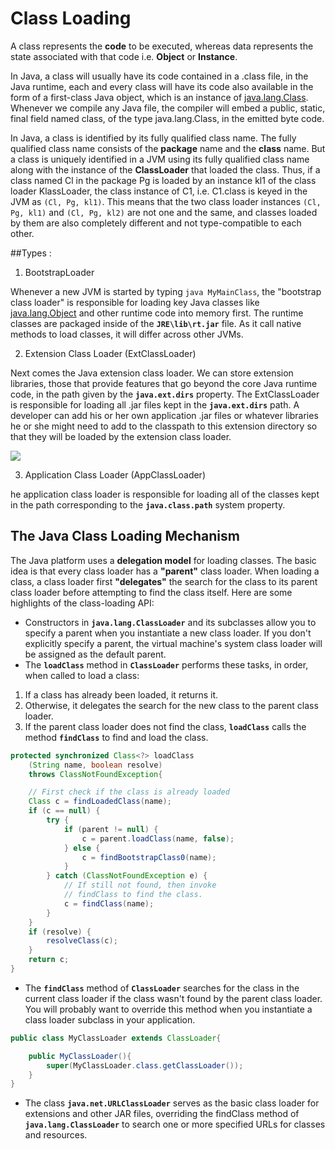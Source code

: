 # Class Loading

A class represents the **code** to be executed, whereas data represents the state associated with that code i.e. **Object** or **Instance**.

 In Java, a class will usually have its code contained in a .class file,  in the Java runtime, each and every class will have its code also available in the form of a first-class Java object, which is an instance of [java.lang.Class](https://docs.oracle.com/javase/1.5.0/docs/api/java/lang/Class.html). Whenever we compile any Java file, the compiler will embed a public, static, final field named class, of the type java.lang.Class, in the emitted byte code.

In Java, a class is identified by its fully qualified class name. The fully qualified class name consists of the **package** name and the **class** name. But a class is uniquely identified in a JVM using its fully qualified class name along with the instance of the **ClassLoader** that loaded the class. Thus, if a class named Cl in the package Pg is loaded by an instance kl1 of the class loader KlassLoader, the class instance of C1, i.e. C1.class is keyed in the JVM as `(Cl, Pg, kl1)`. This means that the two class loader instances `(Cl, Pg, kl1)` and `(Cl, Pg, kl2)` are not one and the same, and classes loaded by them are also completely different and not type-compatible to each other. 

##Types : 
1. BootstrapLoader

Whenever a new JVM is started by typing `java MyMainClass`, the "bootstrap class loader" is responsible for loading key Java classes like [java.lang.Object](https://docs.oracle.com/javase/1.5.0/docs/api/java/lang/Object.html) and other runtime code into memory first. The runtime classes are packaged inside of the **`JRE\lib\rt.jar`** file. As it call native methods to load classes, it will differ across other JVMs.

2. Extension Class Loader (ExtClassLoader)

Next comes the Java extension class loader. We can store extension libraries, those that provide features that go beyond the core Java runtime code, in the path given by the **`java.ext.dirs`** property. The ExtClassLoader is responsible for loading all .jar files kept in the **`java.ext.dirs`** path. A developer can add his or her own application .jar files or whatever libraries he or she might need to add to the classpath to this extension directory so that they will be loaded by the extension class loader.

![](https://docs.oracle.com/javase/tutorial/figures/ext/extb1.gif)

3. Application Class Loader (AppClassLoader)

he application class loader is responsible for loading all of the classes kept in the path corresponding to the **`java.class.path`** system property.


## The Java Class Loading Mechanism

The Java platform uses a **delegation model** for loading classes. The basic idea is that every class loader has a **"parent"** class loader. When loading a class, a class loader first **"delegates"** the search for the class to its parent class loader before attempting to find the class itself.
Here are some highlights of the class-loading API:

- Constructors in **`java.lang.ClassLoader`** and its subclasses allow you to specify a parent when you instantiate a new class loader. If you don't explicitly specify a parent, the virtual machine's system class loader will be assigned as the default parent.
- The **`loadClass`** method in **`ClassLoader`** performs these tasks, in order, when called to load a class:
1. If a class has already been loaded, it returns it.
2. Otherwise, it delegates the search for the new class to the parent class loader.
3. If the parent class loader does not find the class, **`loadClass`** calls the method **`findClass`** to find and load the class.
```java
protected synchronized Class<?> loadClass
    (String name, boolean resolve)
    throws ClassNotFoundException{

    // First check if the class is already loaded
    Class c = findLoadedClass(name);
    if (c == null) {
        try {
            if (parent != null) {
                c = parent.loadClass(name, false);
            } else {
                c = findBootstrapClass0(name);
            }
        } catch (ClassNotFoundException e) {
            // If still not found, then invoke
            // findClass to find the class.
            c = findClass(name);
        }
    }
    if (resolve) {
	    resolveClass(c);
    }
    return c;
}
```

- The **`findClass`** method of **`ClassLoader`** searches for the class in the current class loader if the class wasn't found by the parent class loader. You will probably want to override this method when you instantiate a class loader subclass in your application.

```java
public class MyClassLoader extends ClassLoader{

    public MyClassLoader(){
        super(MyClassLoader.class.getClassLoader());
    }
}
```

- The class **`java.net.URLClassLoader`** serves as the basic class loader for extensions and other JAR files, overriding the findClass method of **`java.lang.ClassLoader`** to search one or more specified URLs for classes and resources.

